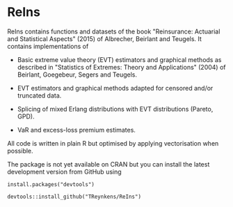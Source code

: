 <!-- README.md is generated from README.Rmd. Please edit that file -->
ReIns
=====

ReIns contains functions and datasets of the book "Reinsurance: Actuarial and Statistical Aspects" (2015) of Albrecher, Beirlant and Teugels. It contains implementations of

-   Basic extreme value theory (EVT) estimators and graphical methods as described in "Statistics of Extremes: Theory and Applications" (2004) of Beirlant, Goegebeur, Segers and Teugels.

-   EVT estimators and graphical methods adapted for censored and/or truncated data.

-   Splicing of mixed Erlang distributions with EVT distributions (Pareto, GPD).

-   VaR and excess-loss premium estimates.

All code is written in plain R but optimised by applying vectorisation when possible.

The package is not yet available on CRAN but you can install the latest development version from GitHub using

    install.packages("devtools")

    devtools::install_github("TReynkens/ReIns")
